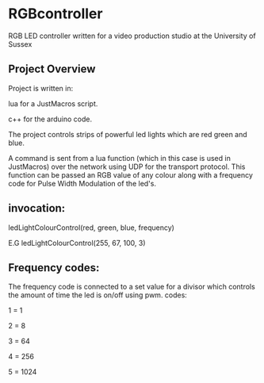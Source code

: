 # RGBcontroller
RGB LED controller written for a video production studio at the University of Sussex

## Project Overview

Project is written in:

lua for a JustMacros script.

c++ for the arduino code.

The project controls strips of powerful led lights which are red green and blue.

A command is sent from a lua function (which in this case is used in
JustMacros) over the network using UDP for the transport protocol.
This function can be passed an RGB value of any colour along with a frequency
code for Pulse Width Modulation of the led's.

## invocation:

ledLightColourControl(red, green, blue, frequency)

E.G
ledLightColourControl(255, 67, 100, 3)

## Frequency codes:

The frequency code is connected to a set value for a divisor which controls
the amount of time the led is on/off using pwm.
codes:

1 = 1

2 = 8

3 = 64

4 = 256

5 = 1024
